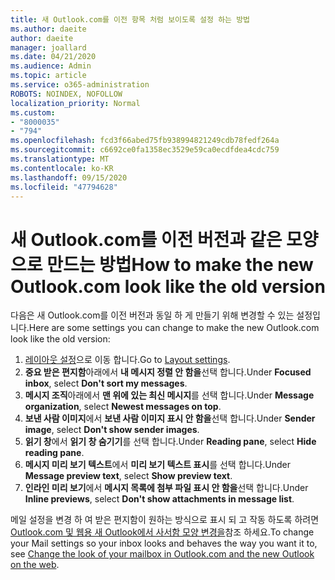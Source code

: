 ```yaml
---
title: 새 Outlook.com를 이전 항목 처럼 보이도록 설정 하는 방법
ms.author: daeite
author: daeite
manager: joallard
ms.date: 04/21/2020
ms.audience: Admin
ms.topic: article
ms.service: o365-administration
ROBOTS: NOINDEX, NOFOLLOW
localization_priority: Normal
ms.custom:
- "8000035"
- "794"
ms.openlocfilehash: fcd3f66abed75fb938994821249cdb78fedf264a
ms.sourcegitcommit: c6692ce0fa1358ec3529e59ca0ecdfdea4cdc759
ms.translationtype: MT
ms.contentlocale: ko-KR
ms.lasthandoff: 09/15/2020
ms.locfileid: "47794628"
---
```

# <a name="how-to-make-the-new-outlookcom-look-like-the-old-version"></a><span data-ttu-id="f858d-102">새 Outlook.com를 이전 버전과 같은 모양으로 만드는 방법</span><span class="sxs-lookup"><span data-stu-id="f858d-102">How to make the new Outlook.com look like the old version</span></span>

<span data-ttu-id="f858d-103">다음은 새 Outlook.com를 이전 버전과 동일 하 게 만들기 위해 변경할 수 있는 설정입니다.</span><span class="sxs-lookup"><span data-stu-id="f858d-103">Here are some settings you can change to make the new Outlook.com look like the old version:</span></span>

1. <span data-ttu-id="f858d-104">[레이아웃 설정](https://outlook.live.com/mail/options/mail/layout)으로 이동 합니다.</span><span class="sxs-lookup"><span data-stu-id="f858d-104">Go to [Layout settings](https://outlook.live.com/mail/options/mail/layout).</span></span>
1. <span data-ttu-id="f858d-105">**중요 받은 편지함**아래에서 **내 메시지 정렬 안 함을**선택 합니다.</span><span class="sxs-lookup"><span data-stu-id="f858d-105">Under **Focused inbox**, select **Don't sort my messages**.</span></span>
1. <span data-ttu-id="f858d-106">**메시지 조직**아래에서 **맨 위에 있는 최신 메시지**를 선택 합니다.</span><span class="sxs-lookup"><span data-stu-id="f858d-106">Under **Message organization**, select **Newest messages on top**.</span></span>
1. <span data-ttu-id="f858d-107">**보낸 사람 이미지**에서 **보낸 사람 이미지 표시 안 함을**선택 합니다.</span><span class="sxs-lookup"><span data-stu-id="f858d-107">Under **Sender image**, select **Don't show sender images**.</span></span>
1. <span data-ttu-id="f858d-108">**읽기 창**에서 **읽기 창 숨기기**를 선택 합니다.</span><span class="sxs-lookup"><span data-stu-id="f858d-108">Under **Reading pane**, select **Hide reading pane**.</span></span>
1. <span data-ttu-id="f858d-109">**메시지 미리 보기 텍스트**에서 **미리 보기 텍스트 표시**를 선택 합니다.</span><span class="sxs-lookup"><span data-stu-id="f858d-109">Under **Message preview text**, select **Show preview text**.</span></span>
1. <span data-ttu-id="f858d-110">**인라인 미리 보기**에서 **메시지 목록에 첨부 파일 표시 안 함을**선택 합니다.</span><span class="sxs-lookup"><span data-stu-id="f858d-110">Under **Inline previews**, select **Don't show attachments in message list**.</span></span>

<span data-ttu-id="f858d-111">메일 설정을 변경 하 여 받은 편지함이 원하는 방식으로 표시 되 고 작동 하도록 하려면 [Outlook.com 및 웹용 새 Outlook에서 사서함 모양 변경을](https://support.office.com/article/b41c2ecb-f23c-42b3-b7f8-659646d5e58c?wt.mc_id=Office_Outlook_com_Alchemy)참조 하세요.</span><span class="sxs-lookup"><span data-stu-id="f858d-111">To change your Mail settings so your inbox looks and behaves the way you want it to, see [Change the look of your mailbox in Outlook.com and the new Outlook on the web](https://support.office.com/article/b41c2ecb-f23c-42b3-b7f8-659646d5e58c?wt.mc_id=Office_Outlook_com_Alchemy).</span></span>